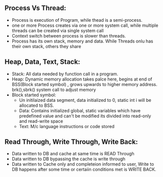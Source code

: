 ## Process Vs Thread: ##

- Process is execution of Program, while thead is a semi-process.
- one or more Process creates via one or more system call, while multiple threads can be created via single system call
- Context switch between process is slower than threads.
- Process has its own stack, memory and data. While Threads onlu has their own stack, others they share

## Heap, Data, Text, Stack:
- Stack: All data needed by function call in a program.
- Heap: Dynamic memory allocation takes palce here, begins at end of BSS(Block started symbol) , grows upwards to higher memory address. brk(),sbrk() system call to adjust memory
- Block started symbol:
  - Un initilaized data segment, data initialized to 0, static int i will be allocated to BSS.
  - Data:  Contains initialized global, static variables which have predefined value and can't be modified its divided into read-only and read-write space
  - Text: M/c language instructions or code stored

## Read Through, Write Through, Write Back:

- Data written to DB and cache at same time is READ Through
- Data written to DB bypassing the cache is write through
- Data written to Cache only and completeion informed to user, Write to DB happens after some time or certaiin conditions met is WRITE BACK.
